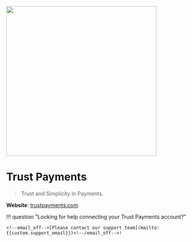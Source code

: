 <img src="https://static.openfintech.io/payment_providers/trustpayments/logo.svg?w=400" width="400px" >

# Trust Payments

> Trust and Simplicity in Payments.

**Website**: [trustpayments.com](https://www.trustpayments.com/)

!!! question "Looking for help connecting your Trust Payments account?"

    <!--email_off-->[Please contact our support team](mailto:{{custom.support_email}})<!--/email_off-->!
